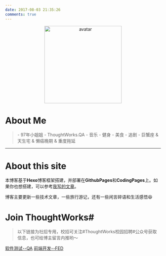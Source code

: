 ```yaml
---
date: 2017-08-03 21:35:26
comments: true
---
```


<center>
	<img src="https://i.loli.net/2019/05/16/5cdccb2b72aa099014.jpg" width = "250" height = "250" alt="avatar">
</center>



# About Me #

<blockquote class="blockquote-center">
- 97年小姐姐
- ThoughtWorks.QA
- 音乐 - 健身 - 美食 - 追剧
- 巨蟹座 & 天生宅 & 懒癌晚期 & 重度拖延
</blockquote>


----------


# About this site #



本博客基于**Hexo**博客框架搭建，并部署在**GithubPages**和**CodingPages**上。如果你也想搭建，可以参考[我写的文章](http://jmyblog.top/Hexo-GithubPages-CodingPages%E6%90%AD%E5%BB%BA%E8%87%AA%E5%B7%B1%E7%9A%84%E4%B8%AA%E4%BA%BA%E5%8D%9A%E5%AE%A2/#more)。

博客主要更新一些技术文章，一些旅行游记，还有一些闲言碎语和生活感悟:laughing:

# Join ThoughtWorks#

>以下链接为社招专用，校招可关注#ThoughtWorks校园招聘#公众号获取信息，也可给博主留言内推哟～

[软件测试--QA](https://grnh.se/c7524ec61)
[前端开发--FED](https://grnh.se/eeb019851)




